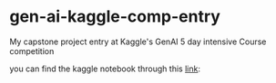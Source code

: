 # gen-ai-kaggle-comp-entry
My capstone project entry at Kaggle's GenAI 5 day intensive Course competition

you can find the kaggle notebook through this [link](https://www.kaggle.com/code/khestermesa/capstone-genai-resume-analyst-assistant):

